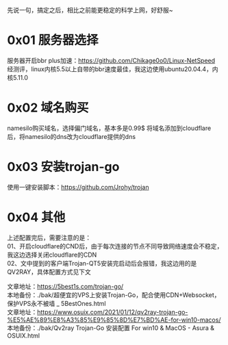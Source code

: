 先说一句，搞定之后，相比之前能更稳定的科学上网，好舒服~

# 0x01 服务器选择
服务器开启bbr plus加速：https://github.com/Chikage0o0/Linux-NetSpeed  
经测评，linux内核5.5以上自带的bbr速度最佳，我这边使用ubuntu20.04.4，内核5.11.0

# 0x02 域名购买
namesilo购买域名，选择偏门域名，基本多是0.99$
将域名添加到cloudflare后，将namesilo的dns改为cloudflare提供的dns

# 0x03 安装trojan-go
使用一键安装脚本：https://github.com/Jrohy/trojan

# 0x04 其他
上述配置完后，需要注意的是：  
01、开启cloudflare的CND后，由于每次连接的节点不同导致网络速度会不稳定，我这边选择关闭cloudflare的CDN  
02、文中提到的客户端Trojan-QT5安装完启动后会报错，我这边用的是QV2RAY，具体配置方式见下文  

文章地址：https://5best1s.com/trojan-go/  
本地备份：./bak/超便宜的VPS上安装Trojan-Go，配合使用CDN+Websocket，保护VPS永不被墙 _ 5BestOnes.html  
文章地址：https://www.osuix.com/2021/01/12/qv2ray-trojan-go-%E5%AE%89%E8%A3%85%E9%85%8D%E7%BD%AE-for-win10-macos/  
本地备份：./bak/Qv2ray Trojan-Go 安装配置 For win10 & MacOS - Asura & OSUIX.html  